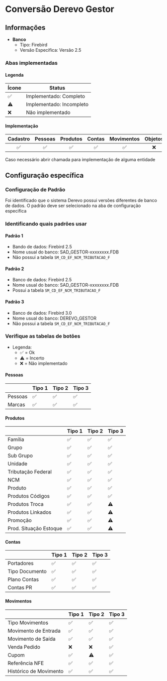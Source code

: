 # Conversão Derevo Gestor  
## Informações  
- **Banco**  
    - Tipo: Firebird  
    - Versão Especifica: Versão 2.5  

### Abas implementadas

#### Legenda

| Ícone | Status                   |
| ----- | ------------------------ |
| ✅    | Implementado: Completo   |
| ⚠️    | Implementado: Incompleto |
| ❌    | Não implementado         |
  
#### Implementação

| Cadastro | Pessoas | Produtos | Contas | Movimentos | Objetos |
|:--------:|:-------:|:--------:|:------:|:----------:|:-------:|
|    ✅    |   ✅    |    ✅    |   ✅   |     ✅     |   ❌    |

Caso necessário abrir chamada para implementação de alguma entidade

## Configuração específica  
### Configuração de Padrão  
Foi identificado que o sistema Derevo possui versões diferentes de banco de dados. O padrão deve ser selecionado na aba de configuração especifica  

### Identificando quais padrões usar

#### Padrão 1
- Bando de dados: Firebird 2.5
- Nome usual do banco: SAD_GESTOR-xxxxxxxx.FDB
- Não possui a tabela `SM_CD_EF_NCM_TRIBUTACAO_F` 
#### Padrão 2
- Banco de dados: Firebird 2.5
- Nome usual do banco: SAD_GESTOR-xxxxxxxx.FDB
- Possui a tabela `SM_CD_EF_NCM_TRIBUTACAO_F`
#### Padrão 3
- Banco de dados: Firebird 3.0
- Nome usual do banco: DEREVO_GESTOR
- Não possui a tabela `SM_CD_EF_NCM_TRIBUTACAO_F` 

### Verifique as tabelas de botões 
- Legenda:
	- ✅ = Ok
	- ⚠️ = Incerto
	- ❌ = Não implementado

#### Pessoas

|         | Tipo 1 | Tipo 2 | Tipo 3 |
| ------- | ------ | ------ | ------ |
| Pessoas | ✅     | ✅     | ✅     | 
| Marcas  | ✅     | ✅     | ✅     |

#### Produtos

|                        | Tipo 1 | Tipo 2 | Tipo 3 |
| ---------------------- | ------ | ------ | ------ |
| Família                | ✅     | ✅     | ✅     |
| Grupo                  | ✅     | ✅     | ✅     |
| Sub Grupo              | ✅     | ✅     | ✅     |
| Unidade                | ✅     | ✅     | ✅     |
| Tributação Federal     | ✅     | ✅     | ✅     |
| NCM                    | ✅     | ✅     | ✅     |
| Produto                | ✅     | ✅     | ✅     |
| Produtos Códigos       | ✅     | ✅     | ✅     |
| Produtos Troca         | ✅     | ✅     | ⚠️     |
| Produtos Linkados      | ✅     | ✅     | ⚠️     |
| Promoção               | ✅     | ✅     | ⚠️     |
| Prod. Situação Estoque | ✅     | ✅     | ⚠️     |

#### Contas

|                | Tipo 1 | Tipo 2 | Tipo 3 |
| -------------- | ------ | ------ | ------ |
| Portadores     | ✅     | ✅     | ✅     |
| Tipo Documento | ✅     | ✅     | ✅     |
| Plano Contas   | ✅     | ✅     | ✅     |
| Contas PR      | ✅     | ✅     | ✅     |

#### Movimentos

|                        | Tipo 1 | Tipo 2 | Tipo 3 |
| ---------------------- | ------ | ------ | ------ |
| Tipo Movimentos        | ✅     | ✅     | ✅     |
| Movimento de Entrada   | ✅     | ✅     | ✅     |
| Movimento de Saída     | ✅     | ✅     | ✅     |
| Venda Pedido           | ❌     | ❌     | ✅     |
| Cupom                  | ✅     | ⚠️     | ✅     |
| Referência NFE         | ✅     | ✅     | ✅     |
| Histórico de Movimento | ✅     | ✅     | ✅     |
